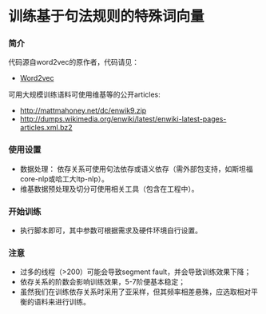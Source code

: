 # 训练基于句法规则的特殊词向量

### 简介
代码源自word2vec的原作者，代码请见：

* [Word2vec](https://code.google.com/archive/p/word2vec/)

可用大规模训练语料可使用维基等的公开articles: 
* http://mattmahoney.net/dc/enwik9.zip 
* http://dumps.wikimedia.org/enwiki/latest/enwiki-latest-pages-articles.xml.bz2

### 使用设置
* 数据处理： 依存关系可使用句法依存或语义依存（需外部包支持，如斯坦福core-nlp或哈工大ltp-nlp）。
* 维基数据预处理及切分可使用相关工具（包含在工程中）。
  
### 开始训练
* 执行脚本即可，其中参数可根据需求及硬件环境自行设置。
 
### 注意
* 过多的线程（>200）可能会导致segment fault，并会导致训练效果下降；
* 依存关系的阶数会影响训练效果，5-7阶便基本稳定；
* 虽然我们在训练依存关系时采用了亚采样，但其频率相差悬殊，应选取相对平衡的语料来进行训练。
